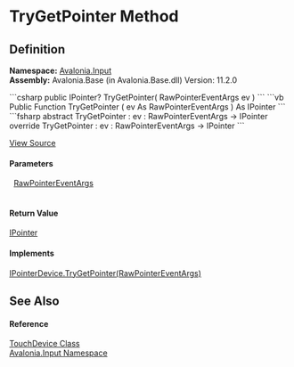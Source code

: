 # TryGetPointer Method




## Definition
**Namespace:** <a href="N_Avalonia_Input">Avalonia.Input</a>  
**Assembly:** Avalonia.Base (in Avalonia.Base.dll) Version: 11.2.0

<Tabs groupId="api-code-preview">
<TabItem value="csharp" label="C#">
```csharp
public IPointer? TryGetPointer(
	RawPointerEventArgs ev
)
```
</TabItem>
<TabItem value="vb" label="VB">
```vb
Public Function TryGetPointer ( 
	ev As RawPointerEventArgs
) As IPointer
```
</TabItem>
<TabItem value="fsharp" label="F#">
```fsharp
abstract TryGetPointer : 
        ev : RawPointerEventArgs -> IPointer 
override TryGetPointer : 
        ev : RawPointerEventArgs -> IPointer 
```
</TabItem>
</Tabs>



<a href="https://github.com/AvaloniaUI/Avalonia/tree/master/src/Avalonia.Base/Input/TouchDevice.cs#L158" title="View the source code">View Source</a>



#### Parameters
<dl><dt>  <a href="T_Avalonia_Input_Raw_RawPointerEventArgs">RawPointerEventArgs</a></dt><dd> </dd></dl>

#### Return Value
<a href="T_Avalonia_Input_IPointer">IPointer</a>

#### Implements
<a href="M_Avalonia_Input_IPointerDevice_TryGetPointer">IPointerDevice.TryGetPointer(RawPointerEventArgs)</a>  


## See Also


#### Reference
<a href="T_Avalonia_Input_TouchDevice">TouchDevice Class</a>  
<a href="N_Avalonia_Input">Avalonia.Input Namespace</a>  
